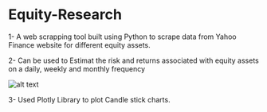 # Equity-Research

1- A web scrapping tool built using Python to scrape data from Yahoo Finance website for different equity assets.


2- Can be used to Estimat the risk and returns associated with equity assets on a daily, weekly and monthly frequency

![alt text](https://github.com/ronak-ag19/Equity-Research/blob/main/chart.jpg?raw=true)

3- Used Plotly Library to plot Candle stick charts.
